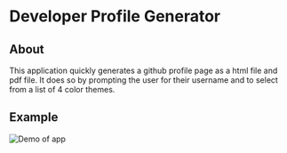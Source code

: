 # Developer Profile Generator

## About

This application quickly generates a github profile page as a html file and pdf file. It does so by prompting the user for their username and to select from a list of 4 color themes.

## Example

![Demo of app](https://thumbs.gfycat.com/ShamefulBelovedJoey-size_restricted.gif)

